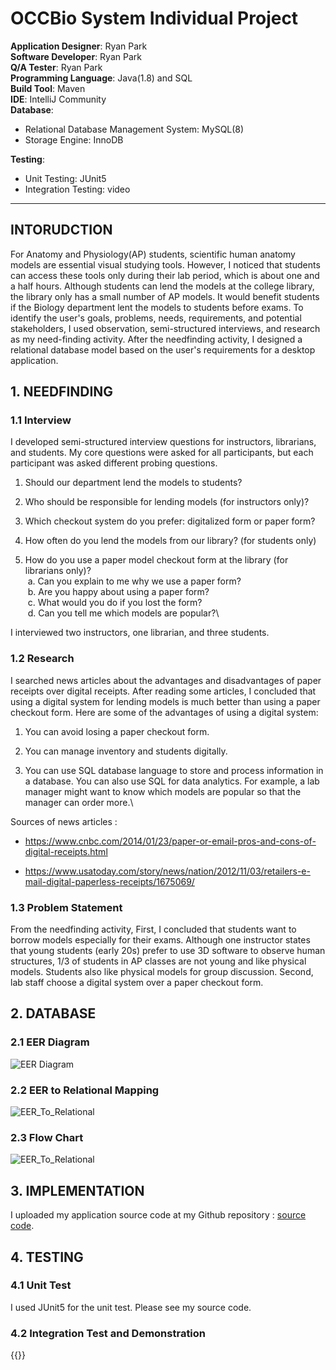 
# OCCBio System Individual Project 

**Application Designer**: Ryan Park \
**Software Developer**: Ryan Park\
**Q/A Tester**: Ryan Park\
**Programming Language**: Java(1.8) and SQL\
**Build Tool**: Maven\
**IDE**: IntelliJ Community\
**Database**: 
* Relational Database Management System: MySQL(8)
* Storage Engine: InnoDB 
 
**Testing**: 
* Unit Testing: JUnit5
* Integration Testing: video 
  
---

## INTORUDCTION

For Anatomy and Physiology(AP) students, scientific human anatomy models are essential visual studying tools. However, I noticed that students can access these tools only during their lab period, which is about one and a half hours. Although students can lend the models at the college library, the library only has a small number of AP models. It would benefit students if the Biology department lent the models to students before exams. To identify the user's goals, problems, needs, requirements, and potential stakeholders, I used observation, semi-structured interviews, and research as my need-finding activity. After the needfinding activity, I designed a relational database model based on the user's requirements for a desktop application. 

## 1. NEEDFINDING
### 1.1 Interview

I developed semi-structured interview questions for instructors, librarians, and students. My core questions were asked for all participants, but each participant was asked different probing questions.
1.	Should our department lend the models to students?

2.	Who should be responsible for lending models (for instructors only)?

3.	Which checkout system do you prefer: digitalized form or paper form?

4.	How often do you lend the models from our library? (for students only)

5.	How do you use a paper model checkout form at the library (for librarians only)?\
&nbsp;a.	Can you explain to me why we use a paper form?\
&nbsp;b.	Are you happy about using a paper form?\
&nbsp;c.	What would you do if you lost the form?\
&nbsp;d.	Can you tell me which models are popular?\

I interviewed two instructors, one librarian, and three students.
### 1.2 Research

I searched news articles about the advantages and disadvantages of paper receipts over digital receipts. After reading some articles, I concluded that using a digital system for lending models is much better than using a paper checkout form. Here are some of the advantages of using a digital system:
1.	You can avoid losing a paper checkout form.

2.	You can manage inventory and students digitally. 

3.	You can use SQL database language to store and process information in a database. You can also use SQL for data analytics. For example, a lab manager might want to know which models are popular so that the manager can order more.\

Sources of news articles :
* https://www.cnbc.com/2014/01/23/paper-or-email-pros-and-cons-of-digital-receipts.html

* https://www.usatoday.com/story/news/nation/2012/11/03/retailers-e-mail-digital-paperless-receipts/1675069/

### 1.3 Problem Statement

From the needfinding activity, First, I concluded that students want to borrow models especially for their exams. Although one instructor states that young students (early 20s) prefer to use 3D software to observe human structures, 1/3 of students in AP classes are not young and like physical models. Students also like physical models for group discussion. Second, lab staff choose a digital system over a paper checkout form. 

## 2. DATABASE
### 2.1 EER Diagram
 ![EER Diagram](../../img/OCCBio_EER_Diagram.png)
### 2.2 EER to Relational Mapping
![EER_To_Relational](../../img/EER_Relational.png)
### 2.3 Flow Chart
![EER_To_Relational](../../img/OCCBio_Flow_Chart.png)

## 3. IMPLEMENTATION
I uploaded my application source code at my Github repository : [source code]().
## 4. TESTING
### 4.1 Unit Test
I used JUnit5 for the unit test. Please see my source code.
### 4.2 Integration Test and Demonstration
{{<youtube hu9Zm7IYtVI>}}
